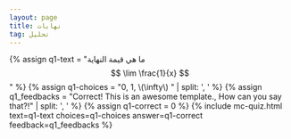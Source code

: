 ```yaml
---
layout: page
title: نهايات
tag: تحليل
---
```

<!-- Latest compiled and minified CSS -->
<link rel="stylesheet" href="https://maxcdn.bootstrapcdn.com/bootstrap/3.3.7/css/bootstrap.min.css" integrity="sha384-BVYiiSIFeK1dGmJRAkycuHAHRg32OmUcww7on3RYdg4Va+PmSTsz/K68vbdEjh4u" crossorigin="anonymous">



{% assign q1-text = "ما هي قيمة النهاية $$ \lim \frac{1}{x} $$" %}
{% assign q1-choices = "0, 1, \\(\infty\\) " | split: ', ' %}
{% assign q1_feedbacks = "Correct!  This is an awesome template., How can you say that?!" | split: ', ' %}
{% assign q1-correct = 0 %}
{% include mc-quiz.html text=q1-text choices=q1-choices answer=q1-correct feedback=q1_feedbacks %}
